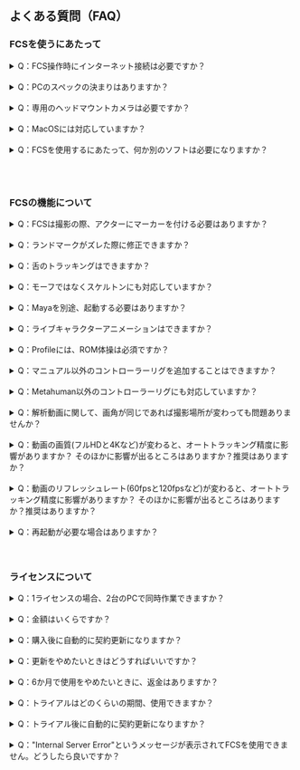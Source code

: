 ## よくある質問（FAQ）

### FCSを使うにあたって
<details>
<summary>Q：FCS操作時にインターネット接続は必要ですか？</summary>
<br>
 
**ネット接続は必須です。ライセンス情報の定期的なチェックにインターネットが必要です。  
Wi-Fi接続も可能ですが、有線接続を推奨しています。**
</details>

<br>
<details>
<summary>Q：PCのスペックの決まりはありますか？ </summary>
<br>
 
**最低スペック：  
CPU：Intel Core™ i5-9400F  
GPU：-   
メモリー：DDR4 16GB以上  
推奨スペック：  
CPU：Intel Core™ i7-13700K  
GPU：Nvidia RTX 3080  
メモリー：DDR4 128GB以上**
</details>

<br>
 
<details>
<summary>Q：専用のヘッドマウントカメラは必要ですか？  </summary>
<br>
 
**専用のカメラは不要です。  
市販のカメラ（Gopro、iPhone、Androidなど）を使用できます。固定カメラやヘッドマウントカメラも問題ありません。  
ご購入前に30日の無償トライアルライセンスで動作確認をおすすめします。**
</details>

<br>
 
<details>
<summary>Q：MacOSには対応していますか？</summary>
<br>
 
**現時点では対応していませんが、将来的には対応する予定です。（※2024年6月現在）**
</details>

<br>
 
<details>
<summary>Q：FCSを使用するにあたって、何か別のソフトは必要になりますか？ </summary>
<br>
 
**Mayaが必要です。（Maya 2020/2022/2023に対応※2024年6月現在）**
</details>

<br><br>

### FCSの機能について
<details>
<summary>Q：FCSは撮影の際、アクターにマーカーを付ける必要はありますか？  </summary>
<br>
 
**FCSはオートトラッキングを搭載しているため、アクターにマーカーを付ける必要はありません。**
</details>

<br>
 
<details>
<summary>Q：ランドマークがズレた際に修正できますか？    </summary>
<br>
 
**オートトラッキングのため、ランドマークのズレは修正できません。**
</details>

<br>
 
<details>
<summary>Q：舌のトラッキングはできますか？  </summary>
<br>
 
**舌のトラッキングには対応していません。**
</details>
<br>
 
<details>
<summary>Q：モーフではなくスケルトンにも対応していますか？  </summary>
<br>
 
**FCSはモーフだけでなくスケルトンにも対応しています。**
</details>
<br>
 
<details>
<summary>Q：Mayaを別途、起動する必要はありますか？  </summary>
<br>
 
**プロジェクトファイルを一度設定すれば、FCSからMayaをワンクリックで起動できます。**
</details>
<br>
 
<details>
<summary>Q：ライブキャラクターアニメーションはできますか？  </summary>
<br>
 
**現時点ではできませんが、将来的には対応する予定です。（※2024年6月現在）**
</details>

<br>
 
<details>
<summary>Q：Profileには、ROM体操は必須ですか？  </summary>
<br>
 
**ProfileにはROM体操が必須ではありませんが、精度向上のために追加することをおすすめします。**
</details>
<br>
 
<details>
<summary>Q：マニュアル以外のコントローラーリグを追加することはできますか？ </summary>
<br>
 
**手順書以外のコントローラーリグでもUpper/eyelid/gaze/lowerに分類できる場合、任意で追加できます。**
</details>
<br>
 
<details>
<summary>Q：Metahuman以外のコントローラーリグにも対応していますか？  </summary>
<br>
 
**コントローラーのあるリグであれば基本的に対応しています。  
ブレンドシェイプやジョイントでもコントローラー登録とアニメーション出力が可能です。**
</details>
<br>
 
<details>
<summary>Q：解析動画に関して、画角が同じであれば撮影場所が変わっても問題ありませんか？   </summary>
<br>
 
**画角が同じであれば撮影場所が変わっても問題ありません。  
Profileのピックアップを追加することで対応できます。**
</details>
<br>
 
<details>
<summary>Q：動画の画質(フルHDと4Kなど)が変わると、オートトラッキング精度に影響がありますか？  
そのほかに影響が出るところはありますか？推奨はありますか？   </summary>
<br>
 
**極端に解像度の低い（480P以下）、または画質が悪いもの（照明が極めて暗い）を除き、動画の画質はオートトラッキング精度への影響が少ないです。**
</details>
<br>
 
<details>
<summary>Q：動画のリフレッシュレート(60fpsと120fpsなど)が変わると、オートトラッキング精度に影響がありますか？  
そのほかに影響が出るところはありますか？推奨はありますか？  </summary>
<br>
 
**できれば明るい場所で撮影してください。また、アクションシーンなどではフレームレートの高いカメラでモーションブラーの少ない撮影を心がけていただければ問題ありません。**
</details>
<br>
 
<details>
<summary>Q：再起動が必要な場合はありますか？  </summary>
<br>
 
**FCSの File▶Setting にて各種項目を変更できます。  
変更した内容は、再起動後に反映されるため、再起動が必要です。**
![](images/Set001.png)
</details>
<br><br>

### ライセンスについて
<details>
<summary>Q：1ライセンスの場合、2台のPCで同時作業できますか？  </summary>
<br>
 
**できません。ただし、同時に起動しなければ複数台のPCで作業可能です。**
</details>
<br>
 
<details>
<summary>Q：金額はいくらですか？  </summary>
<br>
 
**年間サブスクリプションは40万円（税抜き）です。2024年12月末までに購入される方には、1ライセンスにつきもう1ライセンスが無償で付与されます。**
</details>
<br>
 
<details>
<summary>Q：購入後に自動的に契約更新になりますか？  </summary>
<br>
 
**購入後、自動的に契約更新は行われません。サブスクリプション終了1ヵ月前にFCSソフト内でポップアップが表示され、更新を希望する場合は弊社担当者にご連絡いただく必要があります。**
</details>
<br>
 
<details>
<summary>Q：更新をやめたいときはどうすればいいですか？  </summary>
<br>
 
**特別な操作は必要ありません。サブスクリプション終了期間までは使用できますが、終了後は使用できなくなります。**
</details>
<br>
 
<details>
<summary>Q：6か月で使用をやめたいときに、返金はありますか？  </summary>
<br>
 
**年間でのサブスクリプション契約のため、途中解約での返金はありません。**
</details>
<br>
 
<details>
<summary>Q：トライアルはどのくらいの期間、使用できますか？  </summary>
<br>
 
**トライアルは30日間お試しいただけます。  
詳細は[HELTECホームページ](https://sensing.heltec.co.jp/contact/)からお問い合わせください。**
</details>
<br>
 
<details>
<summary>Q：トライアル後に自動的に契約更新になりますか？  </summary>
<br>
 
**トライアル版から製品版への移行には別途購入手続きが必要です。  
詳細は[HELTECホームページ](https://sensing.heltec.co.jp/contact/)からお問い合わせください。**
</details>
<br>
 
<details>
<summary>Q："Internal Server Error"というメッセージが表示されてFCSを使用できません。どうしたら良いですか？  </summary>
<br>
 
**ライセンス情報をチェックするサーバーに問題が生じている状況です。  
サーバー側での対応が必要ですので、[HELTECホームページ](https://sensing.heltec.co.jp/contact/)からご連絡ください。**
</details>
<br><br>
